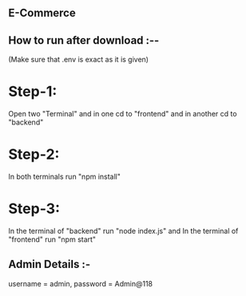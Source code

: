 ## E-Commerce
## How to run after download :--
(Make sure that .env is exact as it is given)
# Step-1: 
  Open two "Terminal" and in one cd to "frontend" and in another cd to "backend"
# Step-2: 
  In both terminals run "npm install"
# Step-3: 
  In the terminal of "backend" run "node index.js" and 
  In the terminal of "frontend" run "npm start"

## Admin Details :-
  username = admin, 
  password = Admin@118
